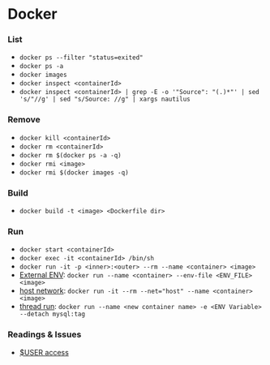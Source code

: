 

# Docker


### List
+ `docker ps --filter "status=exited"`
+ `docker ps -a`
+ `docker images`
+ `docker inspect <containerId>`
+ `docker inspect <containerId> | grep -E -o '"Source": "(.)*"' | sed 's/"//g' | sed "s/Source: //g" | xargs nautilus`

### Remove
+ `docker kill <containerId>`
+ `docker rm <containerId>`
+ `docker rm $(docker ps -a -q)`
+ `docker rmi <image>`
+ `docker rmi $(docker images -q)`

### Build
+ `docker build -t <image> <Dockerfile dir>`

### Run
+ `docker start <containerId>`
+ `docker exec -it <containerId> /bin/sh`
+ `docker run -it -p <inner>:<outer> --rm --name <container> <image>`
+ [External ENV](https://docs.docker.com/engine/reference/commandline/run/): `docker run --name <container> --env-file <ENV_FILE> <image>`
+ [host network](https://docs.docker.com/engine/reference/run/#network-host): `docker run -it --rm --net="host" --name <container> <image>`
+ [thread run](https://docs.docker.com/engine/reference/commandline/run/): `docker run --name <new container name> -e <ENV Variable> --detach mysql:tag`

### Readings & Issues

+ [$USER access](https://docs.docker.com/engine/installation/linux/linux-postinstall/#manage-docker-as-a-non-root-user)
